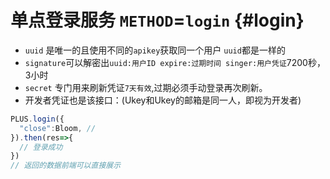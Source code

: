 # 单点登录服务 `METHOD`=`login` {#login} 


- `uuid` 是唯一的且使用不同的`apikey`获取同一个用户 `uuid`都是一样的
- `signature`可以解密出`uuid:用户ID expire:过期时间 singer:用户凭证`7200秒，3小时
- `secret` 专门用来刷新凭证`7天有效`,过期必须手动登录再次刷新。
- 开发者凭证也是该接口：(Ukey和Ukey的邮箱是同一人，即视为开发者)

``` js
PLUS.login({
  "close":Bloom, // 
}).then(res=>{
  // 登录成功
})
// 返回的数据前端可以直接展示
```